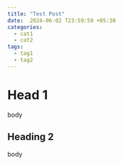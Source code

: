 ```yaml
---
title: "Test Post"
date:  2024-06-02 T23:59:59 +05:30
categories:
  - cat1
  - cat2
tags:
  - tag1
  - tag2
---
```

# Head 1
body
## Heading 2
body
